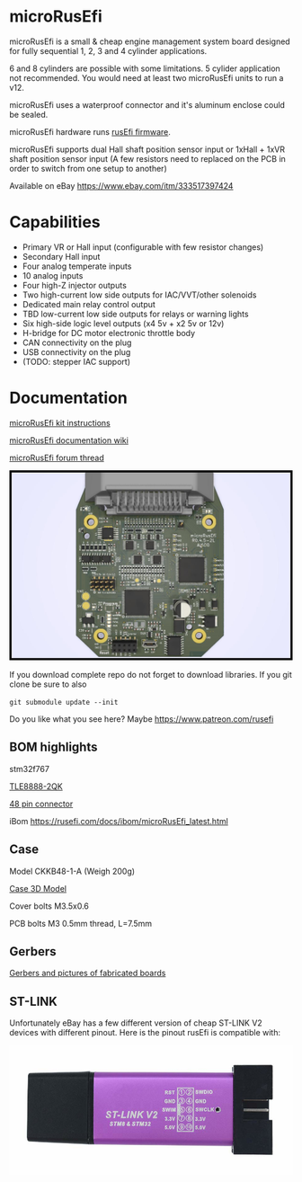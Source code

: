 # microRusEfi

microRusEfi is a small & cheap engine management system board designed for fully sequential 1, 2, 3 and 4 cylinder applications.

6 and 8 cylinders are possible with some limitations. 5 cylider application not recommended. You would need at least two microRusEfi units to run a v12.

microRusEfi uses a waterproof connector and it's aluminum enclose could be sealed. 

microRusEfi hardware runs [rusEfi firmware](https://github.com/rusefi/rusefi).

microRusEfi supports dual Hall shaft position sensor input or 1xHall + 1xVR shaft position sensor input (A few 
resistors need to replaced on the PCB in order to switch from one setup to another)

Available on eBay https://www.ebay.com/itm/333517397424

# Capabilities
* Primary VR or Hall input (configurable with few resistor changes)
* Secondary Hall input
* Four analog temperate inputs
* 10 analog inputs
* Four high-Z injector outputs
* Two high-current low side outputs for IAC/VVT/other solenoids
* Dedicated main relay control output 
* TBD low-current low side outputs for relays or warning lights 
* Six high-side logic level outputs (x4 5v + x2 5v or 12v)
* H-bridge for DC motor electronic throttle body
* CAN connectivity on the plug
* USB connectivity on the plug 
* (TODO: stepper IAC support)



# Documentation

[microRusEfi kit instructions](https://github.com/rusefi/rusefi_documentation/wiki/Hardware_microRusEfi_kit_instructions)

[microRusEfi documentation wiki](https://github.com/rusefi/rusefi_documentation/wiki/Hardware_microRusEfi)


[microRusEfi forum thread](https://rusefi.com/forum/viewtopic.php?f=4&t=1538)



![img](microRusEfi.jpg)

If you download complete repo do not forget to download libraries. If you git clone be sure to also

`git submodule update --init`

Do you like what you see here? Maybe https://www.patreon.com/rusefi

## BOM highlights

stm32f767

[TLE8888-2QK](https://www.infineon.com/dgdl/Infineon-Infineon-TLE8888QK-DS-v01_02-EN.pdf?fileId=5546d4624f205c9a014f402ebd1c6095)

[48 pin connector](https://github.com/rusefi/rusefi_documentation/wiki/Hardware_microRusEfi_connectors)


iBom https://rusefi.com/docs/ibom/microRusEfi_latest.html

## Case

Model CKKB48-1-A (Weigh 200g)

[Case 3D Model](https://cad.onshape.com/documents/cce953328a88b521d5673ac5/w/e2d3a78cfb432482f5aac9ea/e/2eb39a31ab72390c6384f68c)

Cover bolts M3.5x0.6

PCB bolts M3 0.5mm thread, L=7.5mm

## Gerbers

[Gerbers and pictures of fabricated boards](gerbers)


## ST-LINK

Unfortunately eBay has a few different version of cheap ST-LINK V2 devices with different pinout. Here is the pinout rusEfi is compatible with:

![img](compatible_ST-LINK_V2.jpg)